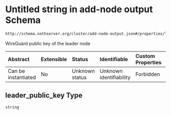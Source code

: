 # Untitled string in add-node output Schema

```txt
http://schema.nethserver.org/cluster/add-node-output.json#/properties/leader_public_key
```

WireGuard public key of the leader node

| Abstract            | Extensible | Status         | Identifiable            | Custom Properties | Additional Properties | Access Restrictions | Defined In                                                                   |
| :------------------ | :--------- | :------------- | :---------------------- | :---------------- | :-------------------- | :------------------ | :--------------------------------------------------------------------------- |
| Can be instantiated | No         | Unknown status | Unknown identifiability | Forbidden         | Allowed               | none                | [add-node-output.json*](cluster/add-node-output.json "open original schema") |

## leader_public_key Type

`string`
